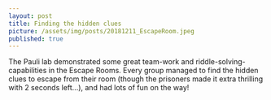 ```yaml
---
layout: post
title: Finding the hidden clues 
picture: /assets/img/posts/20181211_EscapeRoom.jpeg
published: true
---
```

The Pauli lab demonstrated some great team-work and riddle-solving-capabilities in the Escape Rooms. Every group managed to find the hidden clues to escape from their room (though the prisoners made it extra thrilling with 2 seconds left...), and had lots of fun on the way!

